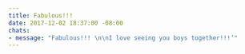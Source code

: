 ```yaml
---
title: Fabulous!!!
date: 2017-12-02 18:37:00 -08:00
chats:
- message: "Fabulous!!! \n\nI love seeing you boys together!!!’"
---
```


